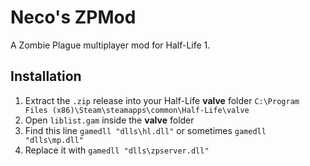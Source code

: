 # Neco's ZPMod
A Zombie Plague multiplayer mod for Half-Life 1.  

## Installation
1. Extract the `.zip` release into your Half-Life **valve** folder `C:\Program Files (x86)\Steam\steamapps\common\Half-Life\valve`
2. Open `liblist.gam` inside the **valve** folder
3. Find this line `gamedll "dlls\hl.dll"` or sometimes `gamedll "dlls\mp.dll"`
4. Replace it with `gamedll "dlls\zpserver.dll"`